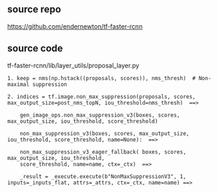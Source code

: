 ## source repo


https://github.com/endernewton/tf-faster-rcnn

## source code

tf-faster-rcnn/lib/layer_utils/proposal_layer.py

    1. keep = nms(np.hstack((proposals, scores)), nms_thresh)  # Non-maximal suppression
  
    2. indices = tf.image.non_max_suppression(proposals, scores, max_output_size=post_nms_topN, iou_threshold=nms_thresh)  ==>
    
        gen_image_ops.non_max_suppression_v3(boxes, scores, max_output_size, iou_threshold, score_threshold)
        
        non_max_suppression_v3(boxes, scores, max_output_size, iou_threshold, score_threshold, name=None):  ==>
        
        non_max_suppression_v3_eager_fallback( boxes, scores, max_output_size, iou_threshold, 
        score_threshold, name=name, ctx=_ctx)  ==>
        
        _result = _execute.execute(b"NonMaxSuppressionV3", 1, inputs=_inputs_flat, attrs=_attrs, ctx=_ctx, name=name) ==> 
